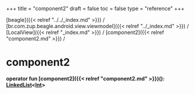 +++
title = "component2"
draft = false
toc = false
type = "reference"
+++

[beagle]({{< relref "../../_index.md" >}}) / [br.com.zup.beagle.android.view.viewmodel]({{< relref "../_index.md" >}}) / [LocalView]({{< relref "_index.md" >}}) / [component2]({{< relref "component2.md" >}}) / 



# component2  
  
<b><b>operator fun [component2]({{< relref "component2.md" >}})(): [LinkedList](https://developer.android.com/reference/kotlin/java/util/LinkedList.html)<[Int](https://kotlinlang.org/api/latest/jvm/stdlib/kotlin/-int/index.html)></b></b>  



